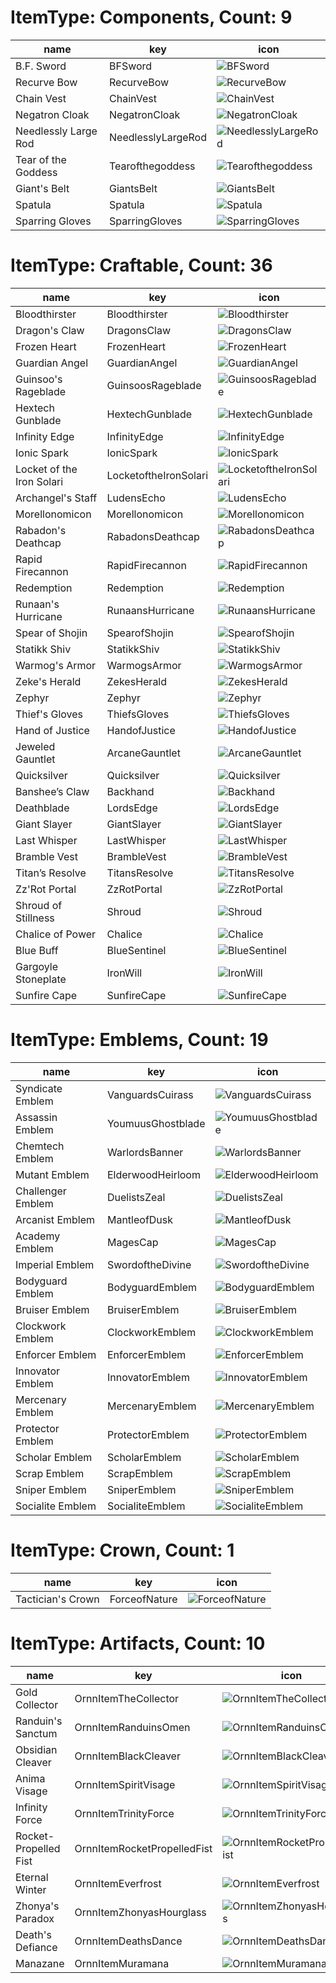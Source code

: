 # ItemType: Components, Count: 9
| name                 | key                | icon                                                                              |
| -                    | -                  | -                                                                                 |
| B.F. Sword           | BFSword            | ![BFSword](../../tftitems/icon/set6/Components/BFSword.png)                       |
| Recurve Bow          | RecurveBow         | ![RecurveBow](../../tftitems/icon/set6/Components/RecurveBow.png)                 |
| Chain Vest           | ChainVest          | ![ChainVest](../../tftitems/icon/set6/Components/ChainVest.png)                   |
| Negatron Cloak       | NegatronCloak      | ![NegatronCloak](../../tftitems/icon/set6/Components/NegatronCloak.png)           |
| Needlessly Large Rod | NeedlesslyLargeRod | ![NeedlesslyLargeRod](../../tftitems/icon/set6/Components/NeedlesslyLargeRod.png) |
| Tear of the Goddess  | Tearofthegoddess   | ![Tearofthegoddess](../../tftitems/icon/set6/Components/Tearofthegoddess.png)     |
| Giant's Belt         | GiantsBelt         | ![GiantsBelt](../../tftitems/icon/set6/Components/GiantsBelt.png)                 |
| Spatula              | Spatula            | ![Spatula](../../tftitems/icon/set6/Components/Spatula.png)                       |
| Sparring Gloves      | SparringGloves     | ![SparringGloves](../../tftitems/icon/set6/Components/SparringGloves.png)         |
# ItemType: Craftable, Count: 36
| name                      | key                   | icon                                                                                   |
| -                         | -                     | -                                                                                      |
| Bloodthirster             | Bloodthirster         | ![Bloodthirster](../../tftitems/icon/set6/Craftable/Bloodthirster.png)                 |
| Dragon's Claw             | DragonsClaw           | ![DragonsClaw](../../tftitems/icon/set6/Craftable/DragonsClaw.png)                     |
| Frozen Heart              | FrozenHeart           | ![FrozenHeart](../../tftitems/icon/set6/Craftable/FrozenHeart.png)                     |
| Guardian Angel            | GuardianAngel         | ![GuardianAngel](../../tftitems/icon/set6/Craftable/GuardianAngel.png)                 |
| Guinsoo's Rageblade       | GuinsoosRageblade     | ![GuinsoosRageblade](../../tftitems/icon/set6/Craftable/GuinsoosRageblade.png)         |
| Hextech Gunblade          | HextechGunblade       | ![HextechGunblade](../../tftitems/icon/set6/Craftable/HextechGunblade.png)             |
| Infinity Edge             | InfinityEdge          | ![InfinityEdge](../../tftitems/icon/set6/Craftable/InfinityEdge.png)                   |
| Ionic Spark               | IonicSpark            | ![IonicSpark](../../tftitems/icon/set6/Craftable/IonicSpark.png)                       |
| Locket of the Iron Solari | LocketoftheIronSolari | ![LocketoftheIronSolari](../../tftitems/icon/set6/Craftable/LocketoftheIronSolari.png) |
| Archangel's Staff         | LudensEcho            | ![LudensEcho](../../tftitems/icon/set6/Craftable/LudensEcho.png)                       |
| Morellonomicon            | Morellonomicon        | ![Morellonomicon](../../tftitems/icon/set6/Craftable/Morellonomicon.png)               |
| Rabadon's Deathcap        | RabadonsDeathcap      | ![RabadonsDeathcap](../../tftitems/icon/set6/Craftable/RabadonsDeathcap.png)           |
| Rapid Firecannon          | RapidFirecannon       | ![RapidFirecannon](../../tftitems/icon/set6/Craftable/RapidFirecannon.png)             |
| Redemption                | Redemption            | ![Redemption](../../tftitems/icon/set6/Craftable/Redemption.png)                       |
| Runaan's Hurricane        | RunaansHurricane      | ![RunaansHurricane](../../tftitems/icon/set6/Craftable/RunaansHurricane.png)           |
| Spear of Shojin           | SpearofShojin         | ![SpearofShojin](../../tftitems/icon/set6/Craftable/SpearofShojin.png)                 |
| Statikk Shiv              | StatikkShiv           | ![StatikkShiv](../../tftitems/icon/set6/Craftable/StatikkShiv.png)                     |
| Warmog's Armor            | WarmogsArmor          | ![WarmogsArmor](../../tftitems/icon/set6/Craftable/WarmogsArmor.png)                   |
| Zeke's Herald             | ZekesHerald           | ![ZekesHerald](../../tftitems/icon/set6/Craftable/ZekesHerald.png)                     |
| Zephyr                    | Zephyr                | ![Zephyr](../../tftitems/icon/set6/Craftable/Zephyr.png)                               |
| Thief's Gloves            | ThiefsGloves          | ![ThiefsGloves](../../tftitems/icon/set6/Craftable/ThiefsGloves.png)                   |
| Hand of Justice           | HandofJustice         | ![HandofJustice](../../tftitems/icon/set6/Craftable/HandofJustice.png)                 |
| Jeweled Gauntlet          | ArcaneGauntlet        | ![ArcaneGauntlet](../../tftitems/icon/set6/Craftable/ArcaneGauntlet.png)               |
| Quicksilver               | Quicksilver           | ![Quicksilver](../../tftitems/icon/set6/Craftable/Quicksilver.png)                     |
| Banshee’s Claw            | Backhand              | ![Backhand](../../tftitems/icon/set6/Craftable/Backhand.png)                           |
| Deathblade                | LordsEdge             | ![LordsEdge](../../tftitems/icon/set6/Craftable/LordsEdge.png)                         |
| Giant Slayer              | GiantSlayer           | ![GiantSlayer](../../tftitems/icon/set6/Craftable/GiantSlayer.png)                     |
| Last Whisper              | LastWhisper           | ![LastWhisper](../../tftitems/icon/set6/Craftable/LastWhisper.png)                     |
| Bramble Vest              | BrambleVest           | ![BrambleVest](../../tftitems/icon/set6/Craftable/BrambleVest.png)                     |
| Titan’s Resolve           | TitansResolve         | ![TitansResolve](../../tftitems/icon/set6/Craftable/TitansResolve.png)                 |
| Zz'Rot Portal             | ZzRotPortal           | ![ZzRotPortal](../../tftitems/icon/set6/Craftable/ZzRotPortal.png)                     |
| Shroud of Stillness       | Shroud                | ![Shroud](../../tftitems/icon/set6/Craftable/Shroud.png)                               |
| Chalice of Power          | Chalice               | ![Chalice](../../tftitems/icon/set6/Craftable/Chalice.png)                             |
| Blue Buff                 | BlueSentinel          | ![BlueSentinel](../../tftitems/icon/set6/Craftable/BlueSentinel.png)                   |
| Gargoyle Stoneplate       | IronWill              | ![IronWill](../../tftitems/icon/set6/Craftable/IronWill.png)                           |
| Sunfire Cape              | SunfireCape           | ![SunfireCape](../../tftitems/icon/set6/Craftable/SunfireCape.png)                     |
# ItemType: Emblems, Count: 19
| name              | key               | icon                                                                         |
| -                 | -                 | -                                                                            |
| Syndicate Emblem  | VanguardsCuirass  | ![VanguardsCuirass](../../tftitems/icon/set6/Emblems/VanguardsCuirass.png)   |
| Assassin Emblem   | YoumuusGhostblade | ![YoumuusGhostblade](../../tftitems/icon/set6/Emblems/YoumuusGhostblade.png) |
| Chemtech Emblem   | WarlordsBanner    | ![WarlordsBanner](../../tftitems/icon/set6/Emblems/WarlordsBanner.png)       |
| Mutant Emblem     | ElderwoodHeirloom | ![ElderwoodHeirloom](../../tftitems/icon/set6/Emblems/ElderwoodHeirloom.png) |
| Challenger Emblem | DuelistsZeal      | ![DuelistsZeal](../../tftitems/icon/set6/Emblems/DuelistsZeal.png)           |
| Arcanist Emblem   | MantleofDusk      | ![MantleofDusk](../../tftitems/icon/set6/Emblems/MantleofDusk.png)           |
| Academy Emblem    | MagesCap          | ![MagesCap](../../tftitems/icon/set6/Emblems/MagesCap.png)                   |
| Imperial Emblem   | SwordoftheDivine  | ![SwordoftheDivine](../../tftitems/icon/set6/Emblems/SwordoftheDivine.png)   |
| Bodyguard Emblem  | BodyguardEmblem   | ![BodyguardEmblem](../../tftitems/icon/set6/Emblems/BodyguardEmblem.png)     |
| Bruiser Emblem    | BruiserEmblem     | ![BruiserEmblem](../../tftitems/icon/set6/Emblems/BruiserEmblem.png)         |
| Clockwork Emblem  | ClockworkEmblem   | ![ClockworkEmblem](../../tftitems/icon/set6/Emblems/ClockworkEmblem.png)     |
| Enforcer Emblem   | EnforcerEmblem    | ![EnforcerEmblem](../../tftitems/icon/set6/Emblems/EnforcerEmblem.png)       |
| Innovator Emblem  | InnovatorEmblem   | ![InnovatorEmblem](../../tftitems/icon/set6/Emblems/InnovatorEmblem.png)     |
| Mercenary Emblem  | MercenaryEmblem   | ![MercenaryEmblem](../../tftitems/icon/set6/Emblems/MercenaryEmblem.png)     |
| Protector Emblem  | ProtectorEmblem   | ![ProtectorEmblem](../../tftitems/icon/set6/Emblems/ProtectorEmblem.png)     |
| Scholar Emblem    | ScholarEmblem     | ![ScholarEmblem](../../tftitems/icon/set6/Emblems/ScholarEmblem.png)         |
| Scrap Emblem      | ScrapEmblem       | ![ScrapEmblem](../../tftitems/icon/set6/Emblems/ScrapEmblem.png)             |
| Sniper Emblem     | SniperEmblem      | ![SniperEmblem](../../tftitems/icon/set6/Emblems/SniperEmblem.png)           |
| Socialite Emblem  | SocialiteEmblem   | ![SocialiteEmblem](../../tftitems/icon/set6/Emblems/SocialiteEmblem.png)     |
# ItemType: Crown, Count: 1
| name              | key           | icon                                                               |
| -                 | -             | -                                                                  |
| Tactician's Crown | ForceofNature | ![ForceofNature](../../tftitems/icon/set6/Crown/ForceofNature.png) |
# ItemType: Artifacts, Count: 10
| name                  | key                         | icon                                                                                               |
| -                     | -                           | -                                                                                                  |
| Gold Collector        | OrnnItemTheCollector        | ![OrnnItemTheCollector](../../tftitems/icon/set6/Artifacts/OrnnItemTheCollector.png)               |
| Randuin's Sanctum     | OrnnItemRanduinsOmen        | ![OrnnItemRanduinsOmen](../../tftitems/icon/set6/Artifacts/OrnnItemRanduinsOmen.png)               |
| Obsidian Cleaver      | OrnnItemBlackCleaver        | ![OrnnItemBlackCleaver](../../tftitems/icon/set6/Artifacts/OrnnItemBlackCleaver.png)               |
| Anima Visage          | OrnnItemSpiritVisage        | ![OrnnItemSpiritVisage](../../tftitems/icon/set6/Artifacts/OrnnItemSpiritVisage.png)               |
| Infinity Force        | OrnnItemTrinityForce        | ![OrnnItemTrinityForce](../../tftitems/icon/set6/Artifacts/OrnnItemTrinityForce.png)               |
| Rocket-Propelled Fist | OrnnItemRocketPropelledFist | ![OrnnItemRocketPropelledFist](../../tftitems/icon/set6/Artifacts/OrnnItemRocketPropelledFist.png) |
| Eternal Winter        | OrnnItemEverfrost           | ![OrnnItemEverfrost](../../tftitems/icon/set6/Artifacts/OrnnItemEverfrost.png)                     |
| Zhonya's Paradox      | OrnnItemZhonyasHourglass    | ![OrnnItemZhonyasHourglass](../../tftitems/icon/set6/Artifacts/OrnnItemZhonyasHourglass.png)       |
| Death's Defiance      | OrnnItemDeathsDance         | ![OrnnItemDeathsDance](../../tftitems/icon/set6/Artifacts/OrnnItemDeathsDance.png)                 |
| Manazane              | OrnnItemMuramana            | ![OrnnItemMuramana](../../tftitems/icon/set6/Artifacts/OrnnItemMuramana.png)                       |
